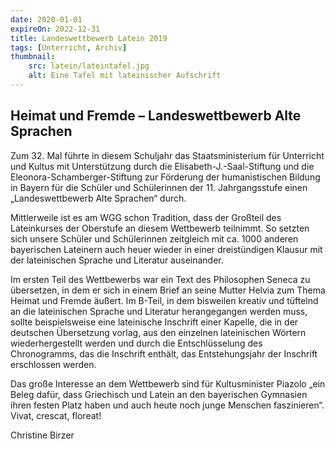 ```yaml
---
date: 2020-01-01
expireOn: 2022-12-31
title: Landeswettbewerb Latein 2019
tags: [Unterricht, Archiv]
thumbnail:
    src: latein/lateintafel.jpg
    alt: Eine Tafel mit lateinischer Aufschrift
---
```


<h2>Heimat und Fremde – Landeswettbewerb Alte Sprachen</h2>

<p>
    Zum 32. Mal führte in diesem Schuljahr das Staatsministerium für Unterricht
    und Kultus mit Unterstützung durch die Elisabeth-J.-Saal-Stiftung und die
    Eleonora-Schamberger-Stiftung zur Förderung der humanistischen Bildung in
    Bayern für die Schüler und Schülerinnen der 11. Jahrgangsstufe einen
    „Landeswettbewerb Alte Sprachen“ durch.
</p>

<p>
    Mittlerweile ist es am WGG schon Tradition, dass der Großteil des
    Lateinkurses der Oberstufe an diesem Wettbewerb teilnimmt. So setzten sich
    unsere Schüler und Schülerinnen zeitgleich mit ca. 1000 anderen bayerischen
    Lateinern auch heuer wieder in einer dreistündigen Klausur mit der
    lateinischen Sprache und Literatur auseinander.
</p>

<p>
    Im ersten Teil des Wettbewerbs war ein Text des Philosophen Seneca zu
    übersetzen, in dem er sich in einem Brief an seine Mutter Helvia zum Thema
    Heimat und Fremde äußert. Im B-Teil, in dem bisweilen kreativ und tüftelnd
    an die lateinischen Sprache und Literatur herangegangen werden muss, sollte
    beispielsweise eine lateinische Inschrift einer Kapelle, die in der
    deutschen Übersetzung vorlag, aus den einzelnen lateinischen Wörtern
    wiederhergestellt werden und durch die Entschlüsselung des Chronogramms, das
    die Inschrift enthält, das Entstehungsjahr der Inschrift erschlossen werden.
</p>

<p>
    Das große Interesse an dem Wettbewerb sind für Kultusminister Piazolo „ein
    Beleg dafür, dass Griechisch und Latein an den bayerischen Gymnasien ihren
    festen Platz haben und auch heute noch junge Menschen faszinieren“. Vivat,
    crescat, floreat!
</p>

<p>Christine Birzer</p>
